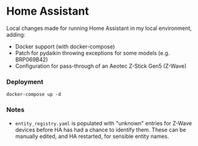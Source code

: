 # Home Assistant

Local changes made for running Home Assistant in my local environment, adding:
 * Docker support (with docker-compose)
 * Patch for pydaikin throwing exceptions for some models (e.g. BRP069B42)
 * Configuration for pass-through of an Aeotec Z-Stick Gen5 (Z-Wave)

### Deployment

```
docker-compose up -d
```

### Notes
 * `entity_registry.yaml` is populated with "unknown" entries for Z-Wave
   devices before HA has had a chance to identify them. These can be manually
   edited, and HA restarted, for sensible entity names.
